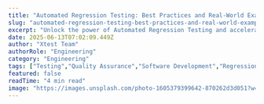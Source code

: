 ```yaml
---
title: "Automated Regression Testing: Best Practices and Real-World Examples"
slug: "automated-regression-testing-best-practices-and-real-world-examples"
excerpt: "Unlock the power of Automated Regression Testing and accelerate your softwares time to market. Learn how this game-changing approach boosts testing efficiency, reduces human error, and enhances software reliability. Dont miss our comprehensive guide to mastering Automated Regression Testing and taking your software development to the next level!"
date: 2025-06-13T07:02:09.449Z
author: "Xtest Team"
authorRole: "Engineering"
category: "Engineering"
tags: ["Testing","Quality Assurance","Software Development","Regression","Test Suite"]
featured: false
readTime: "4 min read"
image: "https://images.unsplash.com/photo-1605379399642-870262d3d051?w=1200&h=600&fit=crop"
---
```


